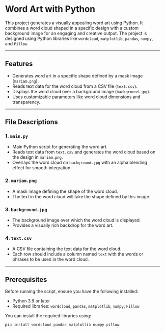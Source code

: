 # Word Art with Python

This project generates a visually appealing word art using Python. It combines a word cloud shaped in a specific design with a custom background image for an engaging and creative output. The project is designed using Python libraries like `wordcloud`, `matplotlib`, `pandas`, `numpy`, and `Pillow`.

---

## Features

- Generates word art in a specific shape defined by a mask image (`mariam.png`).
- Reads text data for the word cloud from a CSV file (`text.csv`).
- Displays the word cloud over a background image (`background.jpg`).
- Uses customizable parameters like word cloud dimensions and transparency.

---

## File Descriptions

### 1. `main.py`
- Main Python script for generating the word art.
- Reads text data from `text.csv` and generates the word cloud based on the design in `mariam.png`.
- Overlays the word cloud on `background.jpg` with an alpha blending effect for smooth integration.

### 2. `mariam.png`
- A mask image defining the shape of the word cloud.
- The text in the word cloud will take the shape defined by this image.

### 3. `background.jpg`
- The background image over which the word cloud is displayed.
- Provides a visually rich backdrop for the word art.

### 4. `text.csv`
- A CSV file containing the text data for the word cloud.
- Each row should include a column named `text` with the words or phrases to be used in the word cloud.

---

## Prerequisites

Before running the script, ensure you have the following installed:
- Python 3.6 or later
- Required libraries: `wordcloud`, `pandas`, `matplotlib`, `numpy`, `Pillow`

You can install the required libraries using:
```bash
pip install wordcloud pandas matplotlib numpy pillow
